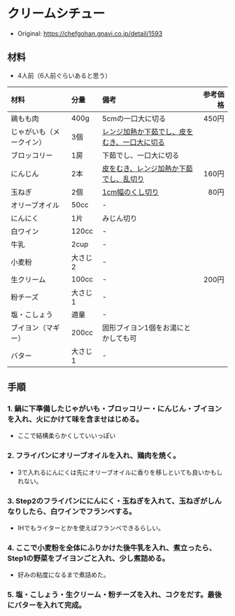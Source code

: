 # クリームシチュー
* Original: https://chefgohan.gnavi.co.jp/detail/1593

## 材料
* 4人前（6人前ぐらいあると思う）

| 材料 | 分量 | 備考 | 参考価格 |
|:---|:---|:---|---:|
| 鶏もも肉 | 400g | 5cmの一口大に切る | 450円 |
| じゃがいも（メークイン） | 3個 | [レンジ加熱か下茹でし、皮をむき、一口大に切る](https://kumiko-jp.com/archives/66550.html) |
| ブロッコリー | 1房 | 下茹でし、一口大に切る |
| にんじん | 2本 | [皮をむき、レンジ加熱か下茹でし、乱切り](https://kumiko-jp.com/archives/135056.html) | 160円 |
| 玉ねぎ | 2個 | [1cm幅のくし切り](https://cookpad.com/cooking_basics/14297) | 80円 |
| オリーブオイル | 50cc | - |
| にんにく | 1片 | みじん切り |
| 白ワイン | 120cc | - |
| 牛乳 | 2cup | - |
| 小麦粉 | 大さじ2 | - |
| 生クリーム | 100cc | - | 200円 |
| 粉チーズ | 大さじ1 | - |
| 塩・こしょう | 適量 | - |
| ブイヨン（マギー） | 200cc | 固形ブイヨン1個をお湯にとかしても可 |
| バター | 大さじ1 | - |

## 手順
### 1.  鍋に下準備したじゃがいも・ブロッコリー・にんじん・ブイヨンを入れ、火にかけて味を含ませはじめる。
  * ここで結構柔らかくしていいっぽい

### 2. フライパンにオリーブオイルを入れ、鶏肉を焼く。
  * 3で入れるにんにくは先にオリーブオイルに香りを移しといても良いかもしれない。

### 3. Step2のフライパンににんにく・玉ねぎを入れて、玉ねぎがしんなりしたら、白ワインでフランベする。
  * IHでもライターとかを使えばフランベできるらしい。

### 4. ここで小麦粉を全体にふりかけた後牛乳を入れ、煮立ったら、Step1の野菜をブイヨンごと入れ、少し煮詰める。
  * 好みの粘度になるまで煮詰めた。

### 5. 塩・こしょう・生クリーム・粉チーズを入れ、コクをだす。最後にバターを入れて完成。
